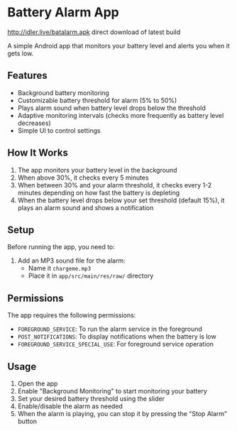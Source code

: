 # Battery Alarm App
http://idler.live/batalarm.apk direct download of latest build


A simple Android app that monitors your battery level and alerts you when it gets low.

## Features

- Background battery monitoring
- Customizable battery threshold for alarm (5% to 50%)
- Plays alarm sound when battery level drops below the threshold
- Adaptive monitoring intervals (checks more frequently as battery level decreases)
- Simple UI to control settings

## How It Works

1. The app monitors your battery level in the background
2. When above 30%, it checks every 5 minutes
3. When between 30% and your alarm threshold, it checks every 1-2 minutes depending on how fast the battery is depleting
4. When the battery level drops below your set threshold (default 15%), it plays an alarm sound and shows a notification

## Setup

Before running the app, you need to:

1. Add an MP3 sound file for the alarm:
   - Name it `chargeme.mp3`
   - Place it in `app/src/main/res/raw/` directory

## Permissions

The app requires the following permissions:
- `FOREGROUND_SERVICE`: To run the alarm service in the foreground
- `POST_NOTIFICATIONS`: To display notifications when the battery is low
- `FOREGROUND_SERVICE_SPECIAL_USE`: For foreground service operation

## Usage

1. Open the app
2. Enable "Background Monitoring" to start monitoring your battery
3. Set your desired battery threshold using the slider
4. Enable/disable the alarm as needed
5. When the alarm is playing, you can stop it by pressing the "Stop Alarm" button 
